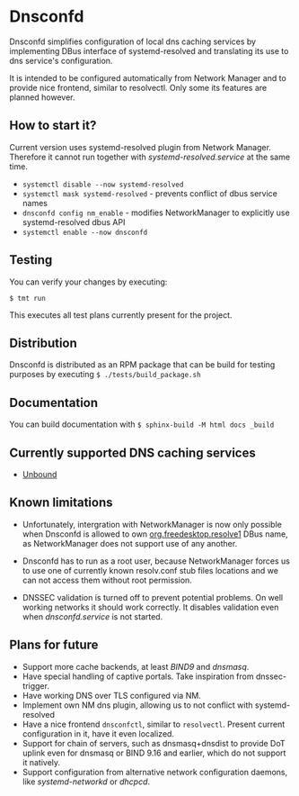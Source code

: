 # Dnsconfd

Dnsconfd simplifies configuration of local dns caching services by
implementing DBus interface of systemd-resolved and translating its
use to dns service's configuration.

It is intended to be configured automatically from Network Manager and
to provide nice frontend, similar to resolvectl. Only some its features
are planned however.

## How to start it?

Current version uses systemd-resolved plugin from Network Manager. Therefore it cannot run
together with *systemd-resolved.service* at the same time.

- ``systemctl disable --now systemd-resolved``
- ``systemctl mask systemd-resolved`` - prevents conflict of dbus service names
- ``dnsconfd config nm_enable`` - modifies NetworkManager to explicitly use systemd-resolved dbus API
- ``systemctl enable --now dnsconfd``

## Testing

You can verify your changes by executing:

```
$ tmt run
```

This executes all test plans currently present for the project.

## Distribution

Dnsconfd is distributed as an RPM package that can be build for testing
purposes by executing `$ ./tests/build_package.sh`

## Documentation

You can build documentation with `$ sphinx-build -M html docs _build`

## Currently supported DNS caching services

 - [Unbound](https://nlnetlabs.nl/projects/unbound/about/)

## Known limitations

 - Unfortunately, intergration with NetworkManager is now only possible
   when Dnsconfd is allowed to own
   [org.freedesktop.resolve1](https://www.freedesktop.org/software/systemd/man/latest/org.freedesktop.resolve1.html)
   DBus name, as NetworkManager does not support use of any another.

 - Dnsconfd has to run as a root user, because NetworkManager forces us
   to use one of currently known resolv.conf stub files locations and
   we can not access them without root permission.

 - DNSSEC validation is turned off to prevent potential problems. On well
   working networks it should work correctly. It disables validation even when
   *dnsconfd.service* is not started.

## Plans for future

 - Support more cache backends, at least *BIND9* and *dnsmasq*.
 - Have special handling of captive portals. Take inspiration from dnssec-trigger.
 - Have working DNS over TLS configured via NM.
 - Implement own NM dns plugin, allowing us to not conflict with systemd-resolved
 - Have a nice frontend ``dnsconfctl``, similar to ``resolvectl``. Present current
   configuration in it, have it even localized.
 - Support for chain of servers, such as dnsmasq+dnsdist to provide DoT uplink even
   for dnsmasq or BIND 9.16 and earlier, which do not support it natively.
 - Support configuration from alternative network configuration daemons, like
   *systemd-networkd* or *dhcpcd*.
